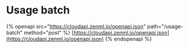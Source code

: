 # Usage batch

{% openapi src="https://cloudapi.zenml.io/openapi.json" path="/usage-batch" method="post" %}
[https://cloudapi.zenml.io/openapi.json](https://cloudapi.zenml.io/openapi.json)
{% endopenapi %}
